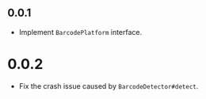 ## 0.0.1

* Implement `BarcodePlatform` interface.

# 0.0.2

* Fix the crash issue caused by `BarcodeDetector#detect`.
